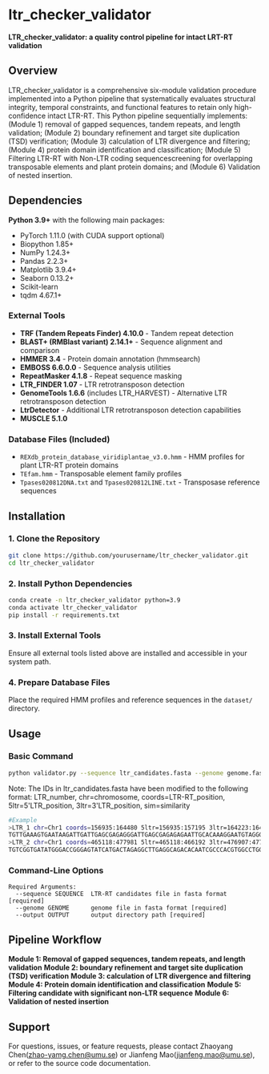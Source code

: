 # ltr_checker_validator

**LTR_checker_validator: a quality control pipeline for intact LRT-RT validation**

## Overview

LTR_checker_validator is a comprehensive six-module validation procedure implemented into a Python pipeline that systematically evaluates structural integrity, temporal constraints, and functional features to retain only high-confidence intact LTR-RT. This Python pipeline sequentially implements: (Module 1) removal of gapped sequences, tandem repeats, and length validation; (Module 2) boundary refinement and target site duplication (TSD) verification; (Module 3) calculation of LTR divergence and filtering; (Module 4) protein domain identification and classification; (Module 5) Filtering LTR-RT with Non-LTR coding sequencescreening for overlapping transposable elements and plant protein domains; and (Module 6) Validation of nested insertion.

## Dependencies

**Python 3.9+** with the following main packages:
- PyTorch 1.11.0 (with CUDA support optional)
- Biopython 1.85+
- NumPy 1.24.3+
- Pandas 2.2.3+
- Matplotlib 3.9.4+
- Seaborn 0.13.2+
- Scikit-learn
- tqdm 4.67.1+

### External Tools

- **TRF (Tandem Repeats Finder) 4.10.0** - Tandem repeat detection
- **BLAST+ (RMBlast variant) 2.14.1+** - Sequence alignment and comparison
- **HMMER 3.4** - Protein domain annotation (hmmsearch)
- **EMBOSS 6.6.0.0** - Sequence analysis utilities
- **RepeatMasker 4.1.8** - Repeat sequence masking
- **LTR_FINDER 1.07** - LTR retrotransposon detection
- **GenomeTools 1.6.6** (includes LTR_HARVEST) - Alternative LTR retrotransposon detection
- **LtrDetector** - Additional LTR retrotransposon detection capabilities
- **MUSCLE 5.1.0**

### Database Files (Included)

- `REXdb_protein_database_viridiplantae_v3.0.hmm` - HMM profiles for plant LTR-RT protein domains
- `TEfam.hmm` - Transposable element family profiles
- `Tpases020812DNA.txt` and `Tpases020812LINE.txt` - Transposase reference sequences

## Installation

### 1. Clone the Repository
```bash
git clone https://github.com/yourusername/ltr_checker_validator.git
cd ltr_checker_validator
```

### 2. Install Python Dependencies
```bash
conda create -n ltr_checker_validator python=3.9
conda activate ltr_checker_validator
pip install -r requirements.txt
```

### 3. Install External Tools

Ensure all external tools listed above are installed and accessible in your system path.

### 4. Prepare Database Files

Place the required HMM profiles and reference sequences in the `dataset/` directory.

## Usage

### Basic Command
```bash
python validator.py --sequence ltr_candidates.fasta --genome genome.fasta --output output_dir
```
Note: The IDs in ltr_candidates.fasta have been modified to the following format:
LTR_number, chr=chromosome, coords=LTR-RT_position, 5ltr=5'LTR_position, 3ltr=3'LTR_position, sim=similarity
```bash
#Example
>LTR_1 chr=Chr1 coords=156935:164480 5ltr=156935:157195 3ltr=164223:164480 sim=0.93
TGTTGAAAGTGAATAAGATTGATTGAGCGAGAGGGATTGAGCGAGAGAGAATTGCACAAAGGAATGTAGGGAATGAATGAGC
>LTR_2 chr=Chr1 coords=465118:477981 5ltr=465118:466192 3ltr=476907:477981 sim=1.00
TGTCGGTGATATGGGACCGGGAGTATCATGACTAGAGGCTTGAGGCAGACACAATCGCCCACGTGGCCTGGCACCTTCGGGG
```
### Command-Line Options
```
Required Arguments:
  --sequence SEQUENCE  LTR-RT candidates file in fasta format [required]
  --genome GENOME      genome file in fasta format [required]
  --output OUTPUT      output directory path [required]
```

## Pipeline Workflow

**Module 1: Removal of gapped sequences, tandem repeats, and length validation**
**Module 2: boundary refinement and target site duplication (TSD) verification**
**Module 3: calculation of LTR divergence and filtering**
**Module 4: Protein domain identification and classification**
**Module 5: Filtering candidate with significant non-LTR sequence**
**Module 6: Validation of nested insertion**

## Support

For questions, issues, or feature requests, please contact Zhaoyang Chen(zhao-yamg.chen@umu.se) or Jianfeng Mao(jianfeng.mao@umu.se), or refer to the source code documentation.
